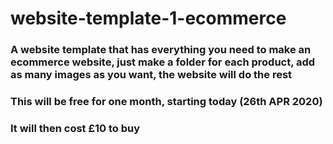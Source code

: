 # website-template-1-ecommerce
### A website template that has everything you need to make an ecommerce website, just make a folder for each product, add as many images as you want, the website will do the rest
### This will be free for one month, starting today (26th APR 2020)
### It will then cost £10 to buy
